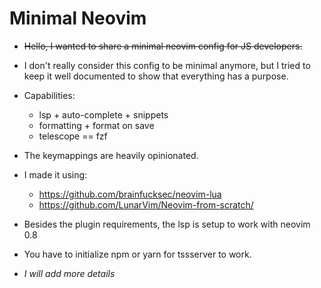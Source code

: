 # Minimal Neovim

- ~~Hello, I wanted to share a minimal neovim config for JS developers.~~
- I don't really consider this config to be minimal anymore, but I tried to keep it well documented to show that everything has a purpose.

- Capabilities:

  - lsp + auto-complete + snippets
  - formatting + format on save
  - telescope == fzf

- The keymappings are heavily opinionated.
- I made it using:

  - <https://github.com/brainfucksec/neovim-lua>
  - <https://github.com/LunarVim/Neovim-from-scratch/>

- Besides the plugin requirements, the lsp is setup to work with neovim 0.8
- You have to initialize npm or yarn for tssserver to work.

- _I will add more details_

